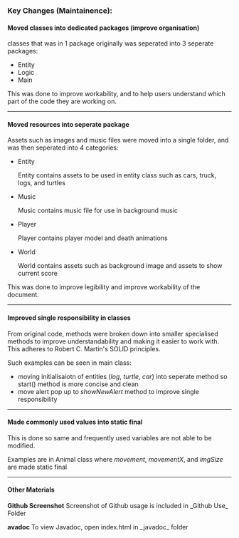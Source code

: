 <h3> Key Changes (Maintainence):</h3>

<h4> Moved classes into dedicated packages (improve organisation)</h4>

classes that was in 1 package originally was seperated into 3 seperate packages:
* Entity
* Logic
* Main

This was done to improve workability, and to help users understand which part of the code they are working on.
<hr>
<h4> Moved resources into seperate package</h4>

Assets such as images and music files were moved into a single folder, and was then seperated into 4 categories:

* Entity
	<p>Entity contains assets to be used in entity class such as cars, truck, logs, and turtles
* Music
	<p>Music contains music file for use in background music
* Player
	<p>Player contains player model and death animations
* World
	<p>World contains assets such as background image and assets to show current score

This was done to improve legibility and improve workability of the document.
<hr>
<h4> Improved single responsibility in classes</h4>

From original code, methods were broken down into smaller specialised methods to improve understandability and making it easier to work with.
This adheres to Robert C. Martin's SOLID principles.

Such examples can be seen in main class:
* moving initialisaiotn of entities (_log_, _turtle_, _car_) into seperate method so start() method is more concise and clean
* move alert pop up to _showNewAlert_ method to improve single responsibility
<hr>
<h4> Made commonly used values into static final</h4>

This is done so same and frequently used variables are not able to be modified.

Examples are in Animal class where _movement_, _movementX_, and _imgSize_ are made static final
<p>
<hr>
<h4>Other Materials</h4>
<b>Github Screenshot</b>
Screenshot of Github usage is included in _Github Use_ Folder
<p>
<b>avadoc</b>
To view Javadoc, open index.html in _javadoc_ folder

